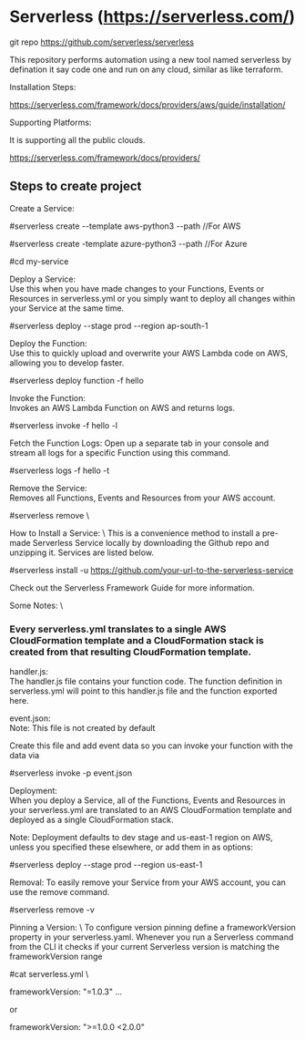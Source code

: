 # Serverless (https://serverless.com/)

git repo https://github.com/serverless/serverless

This repository performs automation using a new tool named serverless by defination it say code one and run on any cloud, similar as like terraform.

Installation Steps:

https://serverless.com/framework/docs/providers/aws/guide/installation/

Supporting Platforms:

It is supporting all the public clouds.

https://serverless.com/framework/docs/providers/

## Steps to create project

Create a Service:

#serverless create --template aws-python3 --path <my-service>   //For AWS

#serverless create -template azure-python3 --path <my-service>    //For Azure
  
#cd my-service

Deploy a Service: \
Use this when you have made changes to your Functions, Events or Resources in serverless.yml or you simply want to deploy all changes within your Service at the same time.

#serverless deploy --stage prod --region ap-south-1

Deploy the Function: \
Use this to quickly upload and overwrite your AWS Lambda code on AWS, allowing you to develop faster.

#serverless deploy function -f hello

Invoke the Function: \
Invokes an AWS Lambda Function on AWS and returns logs.

#serverless invoke -f hello -l

Fetch the Function Logs:
Open up a separate tab in your console and stream all logs for a specific Function using this command.

#serverless logs -f hello -t

Remove the Service: \
Removes all Functions, Events and Resources from your AWS account.

#serverless remove \

How to Install a Service: \ 
This is a convenience method to install a pre-made Serverless Service locally by downloading the Github repo and unzipping it. Services are listed below.

#serverless install -u https://github.com/your-url-to-the-serverless-service

Check out the Serverless Framework Guide for more information.

Some Notes: \

### Every serverless.yml translates to a single AWS CloudFormation template and a CloudFormation stack is created from that resulting CloudFormation template.

handler.js: \
The handler.js file contains your function code. The function definition in serverless.yml will point to this handler.js file and the function exported here.

event.json: \
Note: This file is not created by default

Create this file and add event data so you can invoke your function with the data via 

#serverless invoke -p event.json

Deployment: \
When you deploy a Service, all of the Functions, Events and Resources in your serverless.yml are translated to an AWS CloudFormation template and deployed as a single CloudFormation stack.

Note: Deployment defaults to dev stage and us-east-1 region on AWS, unless you specified these elsewhere, or add them in as options:

#serverless deploy --stage prod --region us-east-1

Removal:
To easily remove your Service from your AWS account, you can use the remove command.

#serverless remove -v

Pinning a Version: \ 
To configure version pinning define a frameworkVersion property in your serverless.yaml. Whenever you run a Serverless command from the CLI it checks if your current Serverless version is matching the frameworkVersion range

#cat serverless.yml \

frameworkVersion: "=1.0.3" ...

or

frameworkVersion: ">=1.0.0 <2.0.0"





